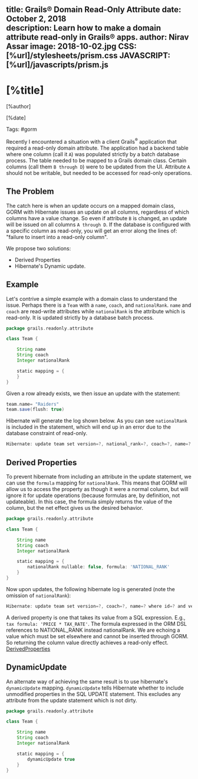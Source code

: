 title: Grails® Domain Read-Only Attribute
date: October 2, 2018  
description: Learn how to make a domain attribute read-only in Grails® apps.
author: Nirav Assar
image: 2018-10-02.jpg
CSS: [%url]/stylesheets/prism.css
JAVASCRIPT: [%url]/javascripts/prism.js
---

# [%title]

[%author]

[%date] 

Tags: #gorm

Recently I encountered a situation with a client Grails<sup>&reg;</sup> application that required a read-only domain attribute. The application had a backend table where one column (call it `A`) was populated strictly by a batch database process. The table needed to be mapped to a Grails domain class. Certain columns (call them `B through D`) were to be updated from the UI. Attribute `A` should not be writable, but needed to be accessed for read-only operations.

## The Problem

The catch here is when an update occurs on a mapped domain class, GORM with Hibernate issues an update on all columns, regardless of which columns have a value change. So even if attribute `B` is changed, an update will be issued on all columns `A through D`. If the database is configured with a specific column as read-only, you will get an error along the lines of: "failure to insert into a read-only column".

We propose two solutions:

*   Derived Properties
*   Hibernate's Dynamic update.

## Example

Let's contrive a simple example with a domain class to understand the issue. Perhaps there is a `Team` with a `name`, `coach`, and `nationalRank`. `name` and `coach` are read-write attributes while `nationalRank` is the attribute which is read-only. It is updated strictly by a database batch process.

```groovy
package grails.readonly.attribute

class Team {

    String name
    String coach
    Integer nationalRank

    static mapping = {
    }
}
```

Given a row already exists, we then issue an update with the statement:

```groovy
team.name= "Raiders"
team.save(flush: true)
```

Hibernate will generate the log shown below. As you can see `nationalRank` is included in the statement, which will end up in an error due to the database constraint of read-only.

```groovy
Hibernate: update team set version=?, national_rank=?, coach=?, name=? where id=? and version=?
```

## Derived Properties

To prevent hibernate from including an attribute in the update statement, we can use the `formula` mapping for `nationalRank`. This means that GORM will allow us to access the property as though it were a normal column, but will ignore it for update operations (because formulas are, by definition, not updateable). In this case, the formula simply returns the value of the column, but the net effect gives us the desired behavior.

```groovy
package grails.readonly.attribute

class Team {

    String name
    String coach
    Integer nationalRank

    static mapping = {
        nationalRank nullable: false, formula: 'NATIONAL_RANK'
    }
}
```

Now upon updates, the following hibernate log is generated (note the omission of `nationalRank`):

```groovy
Hibernate: update team set version=?, coach=?, name=? where id=? and version=?
```

A derived property is one that takes its value from a SQL expression. E.g., `tax formula: 'PRICE * TAX_RATE'`. The formula expressed in the ORM DSL references to NATIONAL_RANK instead nationalRank. We are echoing a value which must be set elsewhere and cannot be inserted through GORM. So returning the column value directly achieves a read-only effect. [DerivedProperties](http://gorm.grails.org/6.1.x/hibernate/manual/#derivedProperties)

## DynamicUpdate

An alternate way of achieving the same result is to use hibernate's `dynamicUpdate` mapping. `dynamicUpdate` tells Hibernate whether to include unmodified properties in the SQL UPDATE statement. This excludes any attribute from the update statement which is not dirty.

```groovy
package grails.readonly.attribute

class Team {

    String name
    String coach
    Integer nationalRank

    static mapping = {
        dynamicUpdate true
    }
}
```
